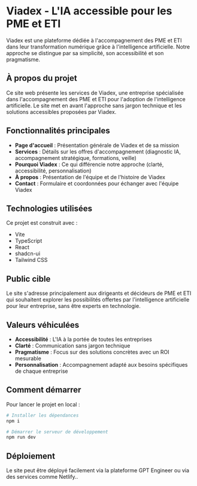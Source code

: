 
# Viadex - L'IA accessible pour les PME et ETI

Viadex est une plateforme dédiée à l'accompagnement des PME et ETI dans leur transformation numérique grâce à l'intelligence artificielle. Notre approche se distingue par sa simplicité, son accessibilité et son pragmatisme.

## À propos du projet

Ce site web présente les services de Viadex, une entreprise spécialisée dans l'accompagnement des PME et ETI pour l'adoption de l'intelligence artificielle. Le site met en avant l'approche sans jargon technique et les solutions accessibles proposées par Viadex.

## Fonctionnalités principales

- **Page d'accueil** : Présentation générale de Viadex et de sa mission
- **Services** : Détails sur les offres d'accompagnement (diagnostic IA, accompagnement stratégique, formations, veille)
- **Pourquoi Viadex** : Ce qui différencie notre approche (clarté, accessibilité, personnalisation)
- **À propos** : Présentation de l'équipe et de l'histoire de Viadex
- **Contact** : Formulaire et coordonnées pour échanger avec l'équipe Viadex

## Technologies utilisées

Ce projet est construit avec :

- Vite
- TypeScript
- React
- shadcn-ui
- Tailwind CSS

## Public cible

Le site s'adresse principalement aux dirigeants et décideurs de PME et ETI qui souhaitent explorer les possibilités offertes par l'intelligence artificielle pour leur entreprise, sans être experts en technologie.

## Valeurs véhiculées

- **Accessibilité** : L'IA à la portée de toutes les entreprises
- **Clarté** : Communication sans jargon technique
- **Pragmatisme** : Focus sur des solutions concrètes avec un ROI mesurable
- **Personnalisation** : Accompagnement adapté aux besoins spécifiques de chaque entreprise

## Comment démarrer

Pour lancer le projet en local :

```sh
# Installer les dépendances
npm i

# Démarrer le serveur de développement
npm run dev
```

## Déploiement

Le site peut être déployé facilement via la plateforme GPT Engineer ou via des services comme Netlify..
